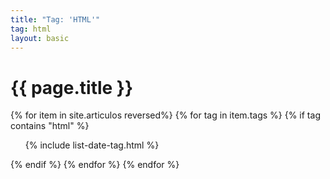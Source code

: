 ```yaml
---
title: "Tag: 'HTML'"
tag: html
layout: basic
---
```


<h1>{{ page.title }}</h1>

{% for item in site.articulos reversed%}
{% for tag in item.tags %}
{% if tag contains "html" %}
<ul>
    {% include list-date-tag.html %}
</ul>
{% endif %}
{% endfor %}
{% endfor %}